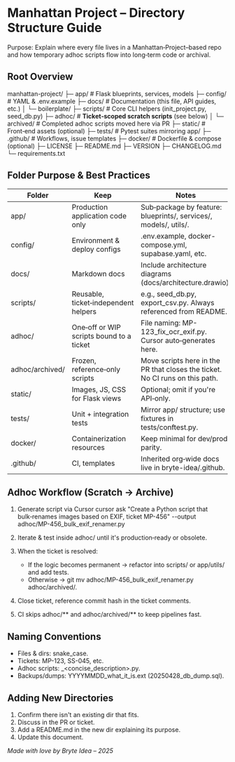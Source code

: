 # Manhattan Project – Directory Structure Guide

Purpose: Explain where every file lives in a Manhattan‑Project–based repo and how temporary adhoc scripts flow into long‑term code or archival.

## Root Overview

manhattan-project/
├─ app/                  # Flask blueprints, services, models
├─ config/               # YAML & .env.example
├─ docs/                 # Documentation (this file, API guides, etc.)
│   └─ boilerplate/
├─ scripts/              # Core CLI helpers (init_project.py, seed_db.py)
├─ adhoc/                # **Ticket‑scoped scratch scripts** (see below)
│   └─ archived/         # Completed adhoc scripts moved here via PR
├─ static/               # Front‑end assets (optional)
├─ tests/                # Pytest suites mirroring app/
├─ .github/              # Workflows, issue templates
├─ docker/               # Dockerfile & compose (optional)
├─ LICENSE
├─ README.md
├─ VERSION
├─ CHANGELOG.md
└─ requirements.txt

## Folder Purpose & Best Practices

| Folder | Keep | Notes |
|--------|------|-------|
| app/ | Production application code only | Sub‑package by feature: blueprints/, services/, models/, utils/. |
| config/ | Environment & deploy configs | .env.example, docker-compose.yml, supabase.yaml, etc. |
| docs/ | Markdown docs | Include architecture diagrams (docs/architecture.drawio). |
| scripts/ | Reusable, ticket‑independent helpers | e.g., seed_db.py, export_csv.py. Always referenced from README. |
| adhoc/ | One‑off or WIP scripts bound to a ticket | File naming: MP-123_fix_ocr_exif.py.  Cursor auto‑generates here. |
| adhoc/archived/ | Frozen, reference‑only scripts | Move scripts here in the PR that closes the ticket. No CI runs on this path. |
| static/ | Images, JS, CSS for Flask views | Optional; omit if you're API‑only. |
| tests/ | Unit + integration tests | Mirror app/ structure; use fixtures in tests/conftest.py. |
| docker/ | Containerization resources | Keep minimal for dev/prod parity. |
| .github/ | CI, templates | Inherited org‑wide docs live in bryte-idea/.github. |

## Adhoc Workflow (Scratch → Archive)

1. Generate script via Cursor
   cursor ask "Create a Python script that bulk‑renames images based on EXIF, ticket MP-456" --output adhoc/MP-456_bulk_exif_renamer.py

2. Iterate & test inside adhoc/ until it's production‑ready or obsolete.

3. When the ticket is resolved:
   - If the logic becomes permanent → refactor into scripts/ or app/utils/ and add tests.
   - Otherwise → git mv adhoc/MP-456_bulk_exif_renamer.py adhoc/archived/.

4. Close ticket, reference commit hash in the ticket comments.

5. CI skips adhoc/** and adhoc/archived/** to keep pipelines fast.

## Naming Conventions

- Files & dirs: snake_case.
- Tickets: MP-123, SS-045, etc.
- Adhoc scripts: <TICKET>_<concise_description>.py.
- Backups/dumps: YYYYMMDD_what_it_is.ext (20250428_db_dump.sql).

## Adding New Directories

1. Confirm there isn't an existing dir that fits.
2. Discuss in the PR or ticket.
3. Add a README.md in the new dir explaining its purpose.
4. Update this document.

*Made with love by Bryte Idea – 2025* 